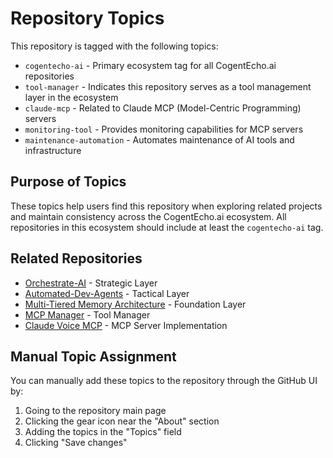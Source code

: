 # Repository Topics

This repository is tagged with the following topics:

- `cogentecho-ai` - Primary ecosystem tag for all CogentEcho.ai repositories
- `tool-manager` - Indicates this repository serves as a tool management layer in the ecosystem
- `claude-mcp` - Related to Claude MCP (Model-Centric Programming) servers
- `monitoring-tool` - Provides monitoring capabilities for MCP servers
- `maintenance-automation` - Automates maintenance of AI tools and infrastructure

## Purpose of Topics

These topics help users find this repository when exploring related projects and maintain consistency across the CogentEcho.ai ecosystem. All repositories in this ecosystem should include at least the `cogentecho-ai` tag.

## Related Repositories

- [Orchestrate-AI](https://github.com/gregmulvihill/orchestrate-ai) - Strategic Layer
- [Automated-Dev-Agents](https://github.com/gregmulvihill/automated-dev-agents) - Tactical Layer
- [Multi-Tiered Memory Architecture](https://github.com/gregmulvihill/multi-tiered-memory-architecture) - Foundation Layer
- [MCP Manager](https://github.com/gregmulvihill/mcp-manager) - Tool Manager
- [Claude Voice MCP](https://github.com/gregmulvihill/claude-voice-mcp) - MCP Server Implementation

## Manual Topic Assignment

You can manually add these topics to the repository through the GitHub UI by:
1. Going to the repository main page
2. Clicking the gear icon near the "About" section
3. Adding the topics in the "Topics" field
4. Clicking "Save changes"